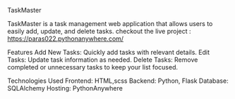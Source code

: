 TaskMaster

TaskMaster is a task management web application that allows users to easily add, update, and delete tasks.
checkout the live project : https://paras022.pythonanywhere.com/

Features
Add New Tasks: Quickly add tasks with relevant details.
Edit Tasks: Update task information as needed.
Delete Tasks: Remove completed or unnecessary tasks to keep your list focused.

Technologies Used
Frontend: HTML,scss 
Backend: Python, Flask 
Database: SQLAlchemy
Hosting: PythonAnywhere
